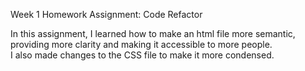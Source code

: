 Week 1 Homework Assignment: Code Refactor

In this assignment, I learned how to make an html file more semantic, providing more clarity and making it accessible to more people.  
I also made changes to the CSS file to make it more condensed. 